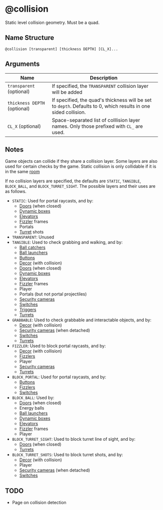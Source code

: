 # @collision

Static level collision geometry. Must be a quad.

## Name Structure

```
@collision [transparent] [thickness DEPTH] [CL_X]...
```

## Arguments

| Name                         | Description                                                                                                     |
| ---------------------------- | --------------------------------------------------------------------------------------------------------------- |
| `transparent` (optional)     | If specified, the `TRANSPARENT` collision layer will be added                                                   |
| `thickness DEPTH` (optional) | If specified, the quad's thickness will be set to `depth`. Defaults to 0, which results in one sided collision. |
| `CL_X` (optional)            | Space-separated list of colllision layer names. Only those prefixed with `CL_` are used.                        |

## Notes

Game objects can collide if they share a collision layer. Some layers are also
used for certain checks by the game. Static collision is only collidable if it
is in the same [room](./room.md)

If no collision layers are specified, the defaults are `STATIC`, `TANGIBLE`,
`BLOCK_BALL`, and `BLOCK_TURRET_SIGHT`. The possible layers and their uses are
as follows.

* `STATIC`: Used for portal raycasts, and by:
    * [Doors](./door.md) (when closed)
    * [Dynamic boxes](./dynamic_box.md)
    * [Elevators](./elevator.md)
    * [Fizzler](./fizzler.md) frames
    * Portals
    * [Turret](./turret.md) shots
* `TRANSPARENT`: Unused
* `TANGIBLE`: Used to check grabbing and walking, and by:
    * [Ball catchers](./ball_catcher.md)
    * [Ball launchers](./ball_launcher.md)
    * [Buttons](./button.md)
    * [Decor](./decor.md) (with collision)
    * [Doors](./door.md) (when closed)
    * [Dynamic boxes](./dynamic_box.md)
    * [Elevators](./elevator.md)
    * [Fizzler](./fizzler.md) frames
    * Player
    * Portals (but not portal projectiles)
    * [Security cameras](./security_camera.md)
    * [Switches](./switch.md)
    * [Triggers](./trigger.md)
    * [Turrets](./turret.md)
* `GRABBABLE`: Used to check grabbable and interactable objects, and by:
    * [Decor](./decor.md) (with collision)
    * [Security cameras](./security_camera.md) (when detached)
    * [Switches](./switch.md)
    * [Turrets](./turret.md)
* `FIZZLER`: Used to block portal raycasts, and by:
    * [Decor](./decor.md) (with collision)
    * [Fizzlers](./fizzler.md)
    * Player
    * [Security cameras](./security_camera.md)
    * [Turrets](./turret.md)
* `BLOCK_PORTAL`: Used for portal raycasts, and by:
    * [Buttons](./button.md)
    * [Fizzlers](./fizzler.md)
    * [Switches](./switch.md)
* `BLOCK_BALL`: Used by:
    * [Doors](./door.md) (when closed)
    * Energy balls
    * [Ball launchers](./ball_launcher.md)
    * [Dynamic boxes](./dynamic_box.md)
    * [Elevators](./elevator.md)
    * [Fizzler](./fizzler.md) frames
    * Player
* `BLOCK_TURRET_SIGHT`: Used to block turret line of sight, and by:
    * [Doors](./door.md) (when closed)
    * [Turrets](./turret.md)
* `BLOCK_TURRET_SHOTS`: Used to block turret shots, and by:
    * [Decor](./decor.md) (with collision)
    * Player
    * [Security cameras](./security_camera.md) (when detached)
    * [Switches](./switch.md)

## TODO

* Page on collision detection
